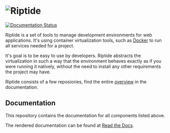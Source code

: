 # ![Riptide](https://riptide-docs.readthedocs.io/en/latest/_images/logo.png)

[<img src="https://readthedocs.org/projects/riptide-docs/badge/?version=latest" alt="Documentation Status">](https://riptide-docs.readthedocs.io/en/latest/)

Riptide is a set of tools to manage development environments for web applications.
It's using container virtualization tools, such as [Docker](https://www.docker.com/)
to run all services needed for a project.

It's goal is to be easy to use by developers.
Riptide abstracts the virtualization in such a way that the environment behaves exactly
as if you were running it natively, without the need to install any other requirements
the project may have.

Riptide consists of a few reposiories, find the entire [overview](https://riptide-docs.readthedocs.io/en/latest/development.html) in the documentation.

## Documentation

This repository contains the documentation for all components listed above.

The rendered documentation can be found at [Read the Docs](https://riptide-docs.readthedocs.io/en/latest/).
